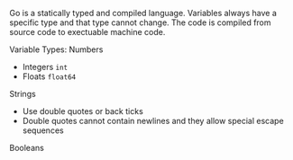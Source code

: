 Go is a statically typed and compiled language. Variables always have a specific type and that type cannot change. The code is compiled from source code to exectuable machine code.


Variable Types:
Numbers
- Integers `int`
- Floats `float64`

Strings
- Use double quotes or back ticks
- Double quotes cannot contain newlines and they allow special escape sequences

Booleans
 
